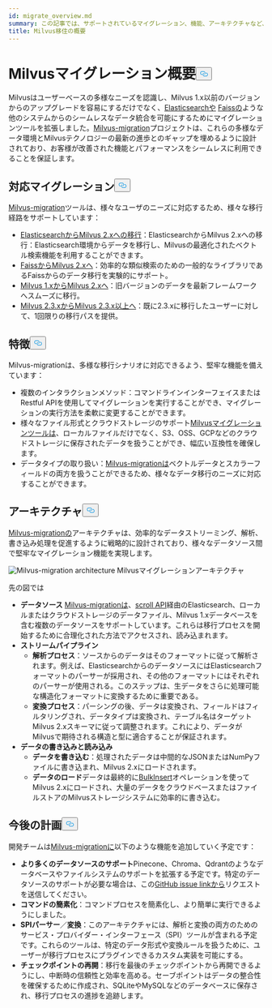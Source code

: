 ```yaml
---
id: migrate_overview.md
summary: この記事では、サポートされているマイグレーション、機能、アーキテクチャなど、Milvus-migrationツールの概要を説明します。
title: Milvus移住の概要
---
```


<h1 id="Milvus-Migration-Overview" class="common-anchor-header">Milvusマイグレーション概要<button data-href="#Milvus-Migration-Overview" class="anchor-icon" translate="no">
      <svg translate="no"
        aria-hidden="true"
        focusable="false"
        height="20"
        version="1.1"
        viewBox="0 0 16 16"
        width="16"
      >
        <path
          fill="#0092E4"
          fill-rule="evenodd"
          d="M4 9h1v1H4c-1.5 0-3-1.69-3-3.5S2.55 3 4 3h4c1.45 0 3 1.69 3 3.5 0 1.41-.91 2.72-2 3.25V8.59c.58-.45 1-1.27 1-2.09C10 5.22 8.98 4 8 4H4c-.98 0-2 1.22-2 2.5S3 9 4 9zm9-3h-1v1h1c1 0 2 1.22 2 2.5S13.98 12 13 12H9c-.98 0-2-1.22-2-2.5 0-.83.42-1.64 1-2.09V6.25c-1.09.53-2 1.84-2 3.25C6 11.31 7.55 13 9 13h4c1.45 0 3-1.69 3-3.5S14.5 6 13 6z"
        ></path>
      </svg>
    </button></h1><p>Milvusはユーザーベースの多様なニーズを認識し、Milvus 1.x以前のバージョンからのアップグレードを容易にするだけでなく、<a href="https://www.elastic.co/guide/en/elasticsearch/reference/current/elasticsearch-intro.html">Elasticsearchや</a> <a href="https://github.com/facebookresearch/faiss">Faissの</a>ような他のシステムからのシームレスなデータ統合を可能にするためにマイグレーションツールを拡張しました。<a href="https://github.com/zilliztech/milvus-migration">Milvus-migration</a>プロジェクトは、これらの多様なデータ環境とMilvusテクノロジーの最新の進歩とのギャップを埋めるように設計されており、お客様が改善された機能とパフォーマンスをシームレスに利用できることを保証します。</p>
<h2 id="Supported-migrations" class="common-anchor-header">対応マイグレーション<button data-href="#Supported-migrations" class="anchor-icon" translate="no">
      <svg translate="no"
        aria-hidden="true"
        focusable="false"
        height="20"
        version="1.1"
        viewBox="0 0 16 16"
        width="16"
      >
        <path
          fill="#0092E4"
          fill-rule="evenodd"
          d="M4 9h1v1H4c-1.5 0-3-1.69-3-3.5S2.55 3 4 3h4c1.45 0 3 1.69 3 3.5 0 1.41-.91 2.72-2 3.25V8.59c.58-.45 1-1.27 1-2.09C10 5.22 8.98 4 8 4H4c-.98 0-2 1.22-2 2.5S3 9 4 9zm9-3h-1v1h1c1 0 2 1.22 2 2.5S13.98 12 13 12H9c-.98 0-2-1.22-2-2.5 0-.83.42-1.64 1-2.09V6.25c-1.09.53-2 1.84-2 3.25C6 11.31 7.55 13 9 13h4c1.45 0 3-1.69 3-3.5S14.5 6 13 6z"
        ></path>
      </svg>
    </button></h2><p><a href="https://github.com/zilliztech/milvus-migration">Milvus-migration</a>ツールは、様々なユーザのニーズに対応するため、様々な移行経路をサポートしています：</p>
<ul>
<li><a href="/docs/ja/v2.4.x/es2m.md">ElasticsearchからMilvus 2.xへの移行</a>：ElasticsearchからMilvus 2.xへの移行：Elasticsearch環境からデータを移行し、Milvusの最適化されたベクトル検索機能を利用することができます。</li>
<li><a href="/docs/ja/v2.4.x/f2m.md">FaissからMilvus 2.xへ</a>：効率的な類似検索のための一般的なライブラリであるFaissからのデータ移行を実験的にサポート。</li>
<li><a href="/docs/ja/v2.4.x/m2m.md">Milvus 1.xからMilvus 2.xへ</a>：旧バージョンのデータを最新フレームワークへスムーズに移行。</li>
<li><a href="/docs/ja/v2.4.x/from-m2x.md">Milvus 2.3.xからMilvus 2.3.x以上へ</a>：既に2.3.xに移行したユーザーに対して、1回限りの移行パスを提供。</li>
</ul>
<h2 id="Features" class="common-anchor-header">特徴<button data-href="#Features" class="anchor-icon" translate="no">
      <svg translate="no"
        aria-hidden="true"
        focusable="false"
        height="20"
        version="1.1"
        viewBox="0 0 16 16"
        width="16"
      >
        <path
          fill="#0092E4"
          fill-rule="evenodd"
          d="M4 9h1v1H4c-1.5 0-3-1.69-3-3.5S2.55 3 4 3h4c1.45 0 3 1.69 3 3.5 0 1.41-.91 2.72-2 3.25V8.59c.58-.45 1-1.27 1-2.09C10 5.22 8.98 4 8 4H4c-.98 0-2 1.22-2 2.5S3 9 4 9zm9-3h-1v1h1c1 0 2 1.22 2 2.5S13.98 12 13 12H9c-.98 0-2-1.22-2-2.5 0-.83.42-1.64 1-2.09V6.25c-1.09.53-2 1.84-2 3.25C6 11.31 7.55 13 9 13h4c1.45 0 3-1.69 3-3.5S14.5 6 13 6z"
        ></path>
      </svg>
    </button></h2><p>Milvus-migrationは、多様な移行シナリオに対応できるよう、堅牢な機能を備えています：</p>
<ul>
<li>複数のインタラクションメソッド：コマンドラインインターフェイスまたはRestful APIを使用してマイグレーションを実行することができ、マイグレーションの実行方法を柔軟に変更することができます。</li>
<li>様々なファイル形式とクラウドストレージのサポート<a href="https://github.com/zilliztech/milvus-migration">Milvusマイグレーションツールは</a>、ローカルファイルだけでなく、S3、OSS、GCPなどのクラウドストレージに保存されたデータを扱うことができ、幅広い互換性を確保します。</li>
<li>データタイプの取り扱い：<a href="https://github.com/zilliztech/milvus-migration">Milvus-migrationは</a>ベクトルデータとスカラーフィールドの両方を扱うことができるため、様々なデータ移行のニーズに対応することができます。</li>
</ul>
<h2 id="Architecture" class="common-anchor-header">アーキテクチャ<button data-href="#Architecture" class="anchor-icon" translate="no">
      <svg translate="no"
        aria-hidden="true"
        focusable="false"
        height="20"
        version="1.1"
        viewBox="0 0 16 16"
        width="16"
      >
        <path
          fill="#0092E4"
          fill-rule="evenodd"
          d="M4 9h1v1H4c-1.5 0-3-1.69-3-3.5S2.55 3 4 3h4c1.45 0 3 1.69 3 3.5 0 1.41-.91 2.72-2 3.25V8.59c.58-.45 1-1.27 1-2.09C10 5.22 8.98 4 8 4H4c-.98 0-2 1.22-2 2.5S3 9 4 9zm9-3h-1v1h1c1 0 2 1.22 2 2.5S13.98 12 13 12H9c-.98 0-2-1.22-2-2.5 0-.83.42-1.64 1-2.09V6.25c-1.09.53-2 1.84-2 3.25C6 11.31 7.55 13 9 13h4c1.45 0 3-1.69 3-3.5S14.5 6 13 6z"
        ></path>
      </svg>
    </button></h2><p><a href="https://github.com/zilliztech/milvus-migration">Milvus-migrationの</a>アーキテクチャは、効率的なデータストリーミング、解析、書き込み処理を促進するように戦略的に設計されており、様々なデータソース間で堅牢なマイグレーション機能を実現します。</p>
<p>
  
   <span class="img-wrapper"> <img translate="no" src="/docs/v2.4.x/assets/milvus-migration-architecture.jpeg" alt="Milvus-migration architecture" class="doc-image" id="milvus-migration-architecture" />
   </span> <span class="img-wrapper"> <span>Milvusマイグレーションアーキテクチャ</span> </span></p>
<p>先の図では</p>
<ul>
<li><strong>データソース</strong> <a href="https://github.com/zilliztech/milvus-migration">Milvus-migrationは</a>、<a href="https://www.elastic.co/guide/en/elasticsearch/reference/current/scroll-api.html">scroll API</a>経由のElasticsearch、ローカルまたはクラウドストレージのデータファイル、Milvus 1.xデータベースを含む複数のデータソースをサポートしています。これらは移行プロセスを開始するために合理化された方法でアクセスされ、読み込まれます。</li>
<li><strong>ストリームパイプライン</strong><ul>
<li><strong>解析プロセス</strong>：ソースからのデータはそのフォーマットに従って解析されます。例えば、ElasticsearchからのデータソースにはElasticsearchフォーマットのパーサーが採用され、その他のフォーマットにはそれぞれのパーサーが使用される。このステップは、生データをさらに処理可能な構造化フォーマットに変換するために重要である。</li>
<li><strong>変換プロセス</strong>：パーシングの後、データは変換され、フィールドはフィルタリングされ、データタイプは変換され、テーブル名はターゲットMilvus 2.xスキーマに従って調整されます。これにより、データがMilvusで期待される構造と型に適合することが保証されます。</li>
</ul></li>
<li><strong>データの書き込みと読み込み</strong><ul>
<li><strong>データを書き込む</strong>：処理されたデータは中間的なJSONまたはNumPyファイルに書き込まれ、Milvus 2.xにロードされます。</li>
<li><strong>データのロード</strong>データは最終的に<a href="https://milvus.io/api-reference/pymilvus/v2.4.x/ORM/utility/do_bulk_insert.md">BulkInsert</a>オペレーションを使ってMilvus 2.xにロードされ、大量のデータをクラウドベースまたはファイルストアのMilvusストレージシステムに効率的に書き込む。</li>
</ul></li>
</ul>
<h2 id="Future-plans" class="common-anchor-header">今後の計画<button data-href="#Future-plans" class="anchor-icon" translate="no">
      <svg translate="no"
        aria-hidden="true"
        focusable="false"
        height="20"
        version="1.1"
        viewBox="0 0 16 16"
        width="16"
      >
        <path
          fill="#0092E4"
          fill-rule="evenodd"
          d="M4 9h1v1H4c-1.5 0-3-1.69-3-3.5S2.55 3 4 3h4c1.45 0 3 1.69 3 3.5 0 1.41-.91 2.72-2 3.25V8.59c.58-.45 1-1.27 1-2.09C10 5.22 8.98 4 8 4H4c-.98 0-2 1.22-2 2.5S3 9 4 9zm9-3h-1v1h1c1 0 2 1.22 2 2.5S13.98 12 13 12H9c-.98 0-2-1.22-2-2.5 0-.83.42-1.64 1-2.09V6.25c-1.09.53-2 1.84-2 3.25C6 11.31 7.55 13 9 13h4c1.45 0 3-1.69 3-3.5S14.5 6 13 6z"
        ></path>
      </svg>
    </button></h2><p>開発チームは<a href="https://github.com/zilliztech/milvus-migration">Milvus-migrationに</a>以下のような機能を追加していく予定です：</p>
<ul>
<li><strong>より多くのデータソースのサポート</strong>Pinecone、Chroma、Qdrantのようなデータベースやファイルシステムのサポートを拡張する予定です。特定のデータソースのサポートが必要な場合は、この<a href="https://github.com/zilliztech/milvus-migration/issues">GitHub issue linkから</a>リクエストを送信してください。</li>
<li><strong>コマンドの簡素化</strong>：コマンドプロセスを簡素化し、より簡単に実行できるようにしました。</li>
<li><strong>SPIパーサー</strong>／<strong>変換</strong>：このアーキテクチャには、解析と変換の両方のためのサービス・プロバイダー・インターフェース（SPI）ツールが含まれる予定です。これらのツールは、特定のデータ形式や変換ルールを扱うために、ユーザーが移行プロセスにプラグインできるカスタム実装を可能にする。</li>
<li><strong>チェックポイントの再開</strong>：移行を最後のチェックポイントから再開できるようにし、中断時の信頼性と効率を高める。セーブポイントはデータの整合性を確保するために作成され、SQLiteやMySQLなどのデータベースに保存され、移行プロセスの進捗を追跡します。</li>
</ul>
